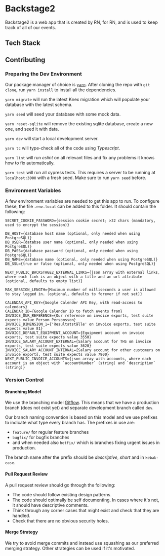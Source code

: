# Backstage2

Backstage2 is a web app that is created by RN, for RN, and is used to keep track of all of our events.

## Tech Stack

## Contributing

### Preparing the Dev Environment

Our package manager of choice is [`yarn`](https://yarnpkg.com/). After cloning the repo with `git clone`, run `yarn install` to install all the dependencies.

`yarn migrate` will run the latest Knex migration which will populate your database with the latest schema.

`yarn seed` will seed your database with some mock data.

`yarn reset-sqlite` will remove the existing sqlite database, create a new one, and seed it with data.

`yarn dev` will start a local development server.

`yarn tc` will type-check all of the code using _Typescript_.

`yarn lint` will run _eslint_ on all relevant files and fix any problems it knows how to fix automatically.

`yarn test` will run all cypress tests. This requires a server to be running at `localhost:3000` with a fresh seed. Make sure to run `yarn seed` before.

### Environment Variables

A few environment variables are needed to get this app to run. To configure these, the file `.env.local` can be added to this folder. It should contain the following:

```
SECRET_COOKIE_PASSWORD={session cookie secret; >32 chars (mandatory, used to encrypt the session)}

DB_HOST={database host name (optional, only needed when using PostgreSQL)}
DB_USER={databse user name (optional, only needed when using PostgreSQL)}
DB_PASS={database password (optional, only needed when using PostgreSQL)}
DB_NAME={database name (optional, only needed when using PostgreSQL)}
DB_SSL={true or false (optional, only needed when using PostgreSQL)}

NEXT_PUBLIC_BACKSTAGE2_EXTERNAL_LINKS={json array with external links, where each link is an object with a title and an url attribute (optional, defaults to empty list)}

MAX_SESSION_LENGTH={Maximum number of milliseconds a user is allowed to stay logged in. (optional, defaults to forever if not set)}

CALENDAR_API_KEY={Google Calender API Key, with read-access to calendars}
CALENDAR_ID={Google Calender ID to fetch events from}
INVOICE_OUR_REFERENCE={Our reference on invoice exports, test suite expects value Person Personsson}
INVOICE_DIMENSION_1={'Resultatställe' on invoice exports, test suite expects value 81}
INVOICE_DEFAULT_EQUIPMENT_ACCOUNT={Equipment account on invoice exports, test suite expects value 3550}
INVOICE_SALARY_ACCOUNT_EXTERNAL={Salary account for THS on invoice exports, test suite expects value 3620}
INVOICE_SALARY_ACCOUNT_INTERNAL={Salary account for other customers on invoice exports, test suite expects value 7900}
NEXT_PUBLIC_INVOICE_ACCOUNTS={json array with accounts, where each account is an object with `accountNumber` (string) and `description` (string)}
```

### Version Control

#### Branching Model

We use the branching model [Gitflow](https://www.atlassian.com/git/tutorials/comparing-workflows/gitflow-workflow). This means that we have a production branch (does not exist yet) and separate development branch called `dev`.

Our branch naming convention is based on this model and we use prefixes to indicate what type every branch has. The prefixes in use are:

-   `feature/` for regular feature branches
-   `bugfix/` for bugfix branches
-   and when needed also `hotfix/` which is branches fixing urgent issues in production.

The branch name after the prefix should be _descriptive_, _short_ and in `kebab-case`.

#### Pull Request Review

A pull request review should go through the following:

-   The code should follow existing design patterns.
-   The code should optimally be self documenting. In cases where it's not, it should have descriptive comments.
-   Think through any corner cases that might exist and check that they are handled.
-   Check that there are no obvious security holes.

#### Merge Strategy

We try to avoid merge commits and instead use squashing as our preferred merging strategy. Other strategies can be used if it's motivated.
